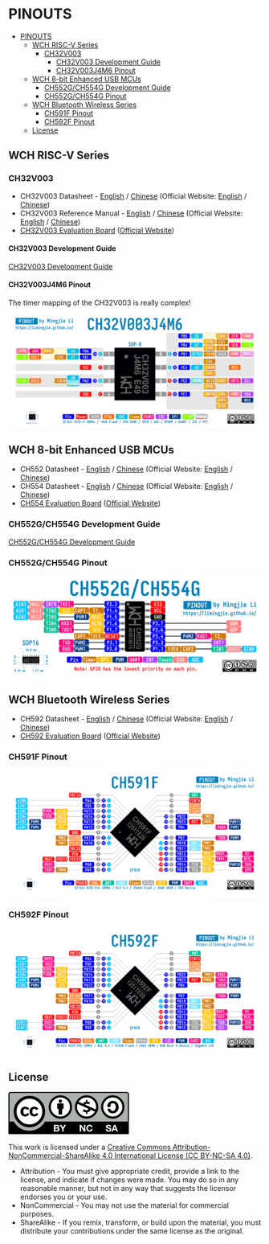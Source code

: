 # PINOUTS

- [PINOUTS](#pinouts)
  - [WCH RISC-V Series](#wch-risc-v-series)
    - [CH32V003](#ch32v003)
      - [CH32V003 Development Guide](#ch32v003-development-guide)
      - [CH32V003J4M6 Pinout](#ch32v003j4m6-pinout)
  - [WCH 8-bit Enhanced USB MCUs](#wch-8-bit-enhanced-usb-mcus)
    - [CH552G/CH554G Development Guide](#ch552gch554g-development-guide)
    - [CH552G/CH554G Pinout](#ch552gch554g-pinout)
  - [WCH Bluetooth Wireless Series](#wch-bluetooth-wireless-series)
    - [CH591F Pinout](#ch591f-pinout)
    - [CH592F Pinout](#ch592f-pinout)
  - [License](#license)

## WCH RISC-V Series

### CH32V003

- CH32V003 Datasheet - [English](MCU/CH32V/Documents/CH32V003%20Datasheet%20V1.7%20-%20English.PDF) / [Chinese](MCU/CH32V/Documents/CH32V003%20Datasheet%20V1.7%20-%20Chinese.PDF) (Official Website: [English](https://wch-ic.com/downloads/CH32V003DS0_PDF.html) / [Chinese](https://www.wch.cn/downloads/CH32V003DS0_PDF.html))
- CH32V003 Reference Manual - [English](MCU/CH32V/Documents/CH32V003%20Reference%20Manual%20V1.7%20-%20English.PDF) / [Chinese](MCU/CH32V/Documents/CH32V003%20Reference%20Manual%20V1.8%20-%20Chinese.PDF) (Official Website: [English](https://wch-ic.com/downloads/CH32V003RM_PDF.html) / [Chinese](https://www.wch.cn/downloads/CH32V003RM_PDF.html))
- [CH32V003 Evaluation Board](MCU/CH32V/Documents/CH32V003EVT.ZIP) ([Official Website](https://www.wch.cn/downloads/CH32V003EVT_ZIP.html))

#### CH32V003 Development Guide

[CH32V003 Development Guide](./MCU/CH32V/README.md)

#### CH32V003J4M6 Pinout

The timer mapping of the CH32V003 is really complex!

![CH32V003J4M6](MCU/CH32V/CH32V003J4M6.png)

## WCH 8-bit Enhanced USB MCUs

- CH552 Datasheet - [English](MCU/CH55x/Documents/CH552%20Datasheet%20V1.8%20-%20English.PDF) / [Chinese](MCU/CH55x/Documents/CH552%20Datasheet%20V1.8%20-%20Chinese.PDF) (Official Website: [English](https://wch-ic.com/downloads/CH552DS1_PDF.html) / [Chinese](https://www.wch.cn/downloads/CH552DS1_PDF.html))
- CH554 Datasheet - [English](MCU/CH55x/Documents/CH554%20Datasheet%20V1.8%20-%20English.PDF) / [Chinese](MCU/CH55x/Documents/CH554%20Datasheet%20V2.1%20-%20Chinese.PDF) (Official Website: [English](https://wch-ic.com/downloads/CH554DS1_PDF.html) / [Chinese](https://www.wch.cn/downloads/CH554DS1_PDF.html))
- [CH554 Evaluation Board](MCU/CH55x/Documents/CH554EVT.ZIP) ([Official Website](https://www.wch.cn/downloads/CH554EVT_ZIP.html))

### CH552G/CH554G Development Guide

[CH552G/CH554G Development Guide](./MCU/CH55x/README.md)

### CH552G/CH554G Pinout

![CH552G/CH554G Pinout](MCU/CH55x/CH552G_CH554G_Pinout.png)

## WCH Bluetooth Wireless Series

- CH592 Datasheet - [English](MCU/CH59x/Documents/CH592%20Datasheet%20V1.7%20-%20English.PDF) / [Chinese](MCU/CH59x/Documents/CH592%20Datasheet%20V1.8%20-%20Chinese.PDF) (Official Website: [English](https://www.wch-ic.com/downloads/CH592DS1_PDF.html) / [Chinese](https://www.wch.cn/downloads/CH592DS1_PDF.html))
- [CH592 Evaluation Board](MCU/CH59x/Documents/CH592EVT.ZIP) ([Official Website](https://www.wch.cn/downloads/CH592EVT_ZIP.html))

### CH591F Pinout

![CH591F](MCU/CH59x/CH591F_Pinout.png)

### CH592F Pinout

![CH592F](MCU/CH59x/CH592F_Pinout.png)

## License

![CC by-nc-sa](Images/by-nc-sa.svg)

This work is licensed under a [Creative Commons Attribution-NonCommercial-ShareAlike 4.0 International License (CC BY-NC-SA 4.0)](https://creativecommons.org/licenses/by-nc-sa/4.0/).

- Attribution - You must give appropriate credit, provide a link to the license, and indicate if changes were made. You may do so in any reasonable manner, but not in any way that suggests the licensor endorses you or your use.
- NonCommercial - You may not use the material for commercial purposes.
- ShareAlike - If you remix, transform, or build upon the material, you must distribute your contributions under the same license as the original.

